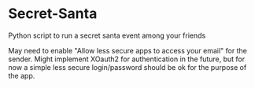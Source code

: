 # Secret-Santa
Python script to run a secret santa event among your friends

May need to enable "Allow less secure apps to access your email" for the sender. Might implement XOauth2 for authentication in the future, but for now a simple less secure login/password should be ok for the purpose of the app.
